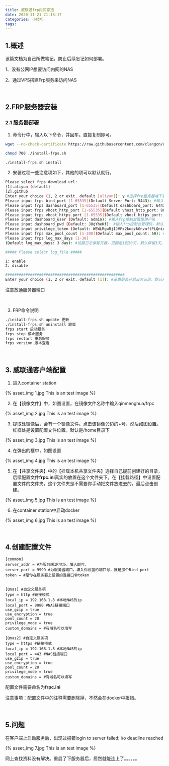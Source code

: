 ```yaml
---
title: 威联通frp内网穿透
date: 2020-11-21 21:18:17
categories: 小技巧
tags:
---
```


## 1.概述

该篇文档为自己所做笔记，防止后续忘记如何部署。

1、没有公网IP想要访问内网的NAS

2、通过VPS搭建Frp服务来访问NAS

<br>

## 2.FRP服务器安装

### 2.1 服务器部署

1. 命令行中，输入以下命令，并回车。直接复制即可。

```bash
wget --no-check-certificate https://raw.githubusercontent.com/clangcn/onekey-install-shell/master/frps/install-frps.sh -O ./install-frps.sh

chmod 700 ./install-frps.sh

./install-frps.sh install
```

<!--more-->

2. 安装过程一些注意项如下，其他的项可以默认就行。

```bash
Please select frps download url:
[1].aliyun (default)
[2].github
Enter your choice (1, 2 or exit. default [aliyun]): y #选择frp服务器端下载地址，默认阿里云
Please input frps bind_port [1-65535](Default Server Port: 5443): #输入frp提供服务的端口，用于服务器端和客户端通信（这个要记住）
Please input frps dashboard_port [1-65535](Default dashboard_port: 6443): #输入frp的控制台服务端口，用于查看frp工作状态（IP+端口就可以登录）
Please input frps vhost_http_port [1-65535](Default vhost_http_port: 80): #输入frp进行http穿透的http服务端口（这个要注意威联通默认是8080端口，Qfile等客户端配置的时候要与这个对应起来）
Please input frps vhost_https_port [1-65535](Default vhost_https_port: 443): #输入frp进行https穿透的https服务端口
Please input dashboard_user (Default: admin): #输入frp控制台管理用户名
Please input dashboard_pwd (Default: JUqYheKf): #输入frp控制台管理码，默认是随机生成的（修改成自己的便于查看控制台）
Please input privilege_token (Default: WEWLRgwRjIJVPx2kuqzkGnvuftPLQniq): #输入frp服务器和客户端通信的密码，默认是随机生成的
Please input frps max_pool_count [1-200](Default max_pool_count: 50): #设置每个代理可以创建的连接池上限，默认50
Please input frps log_max_days [1-30]
(Default log_max_days: 3 day): #设置日志保留天数，范围是1到30天，默认保留3天。

##### Please select log_file #####

1: enable
2: disable

#####################################################
Enter your choice (1, 2 or exit. default [1]): #设置是否开启日志记录，默认开启，开启后日志等级及保留天数生效，否则等级和保留天数无效
```

注意放通服务器端口

<br>

3. FRP命令说明

```bash
./install-frps.sh update 更新
./install-frps.sh uninstall 卸载
frps start 启动服务
frps stop 停止服务
frps restart 重启服务
frps version 版本查看
```

<br>

## 3. 威联通客户端配置

1. 进入container station

{% asset_img 1.jpg This is an test image %}

2. 在【镜像文件】中，如图设置，在镜像文件名称中输入qinmenghua/frpc

{% asset_img 2.jpg This is an test image %}

3. 提取处镜像后，会有一个镜像文件。点击该镜像旁边的+号，然后如图设置。红框处是设置配置文件位置。默认是/home目录下

{% asset_img 3.jpg This is an test image %}

4. 在弹出的框中，如图设置

{% asset_img 4.jpg This is an test image %}

5. 在【共享文件夹】中的【挂载本机共享文件夹】选择自己提前创建好的目录，后续配置文件**frpc.ini**真实的放置在这个文件夹下。在【挂载路径】中设置配置文件的文件夹，这个文件夹是不需要你手动把文件放进去的。最后点击创建。

{% asset_img 5.jpg This is an test image %}

6. 在container station中启动docker

{% asset_img 6.jpg This is an test image %}

<br>

## 4.创建配置文件

```
[common]
server_addr = #为服务端IP地址，填入即可。
server_port = 9999 #为服务器端口，填入你设置的端口号，就是那个Bind port
token = #是你在服务器上设置的连接口令token


[Qnas] #自定义服务项
type = http #链接模式
local_ip = 192.168.1.8 #本地NAS的ip
local_port = 8080 #NAS链接端口
use_gzip = true
use_encryption = true
pool_count = 20
privilege_mode = true
custom_domains = #有域名可以填写

[Qnas2] #自定义服务项
type = https #链接模式
local_ip = 192.168.1.8 #本地NAS的ip
local_port = 443 #NAS链接端口
use_gzip = true
use_encryption = true
pool_count = 20
privilege_mode = true
custom_domains = #有域名可以填写
```

配置文件需要命名为**frpc.ini**

注意事项：配置文件中的注释需要删除掉，不然会在docker中报错。

<br>

## 5.问题

在客户端上启动服务后，出现过报错login to server failed: i/o deadline reached

{% asset_img 7.jpg This is an test image %}

网上查找资料没有解决。重启了下服务器后，居然就能连上了。。。。。。

